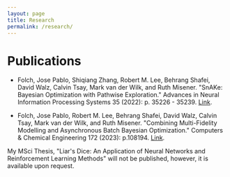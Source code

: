 ```yaml
---
layout: page
title: Research
permalink: /research/
---
```

# Publications

- Folch, Jose Pablo, Shiqiang Zhang, Robert M. Lee, Behrang Shafei, David Walz, Calvin Tsay, 
Mark van der Wilk, and Ruth Misener. "SnAKe: Bayesian Optimization with Pathwise 
Exploration." Advances in Neural Information Processing Systems 35 (2022): p. 35226 - 35239. 
[Link](https://arxiv.org/abs/2202.00060).

- Folch, Jose Pablo, Robert M. Lee, Behrang Shafei, David Walz, Calvin Tsay, Mark van der 
Wilk, and Ruth Misener. "Combining Multi-Fidelity Modelling and Asynchronous Batch Bayesian 
Optimization." Computers & Chemical Engineering 172 (2023): p.108194. 
[Link](https://arxiv.org/abs/2211.06149).


My MSci Thesis, "Liar's Dice: An Application of Neural Networks and Reinforcement Learning Methods" will not be published, however, it is available upon request.
